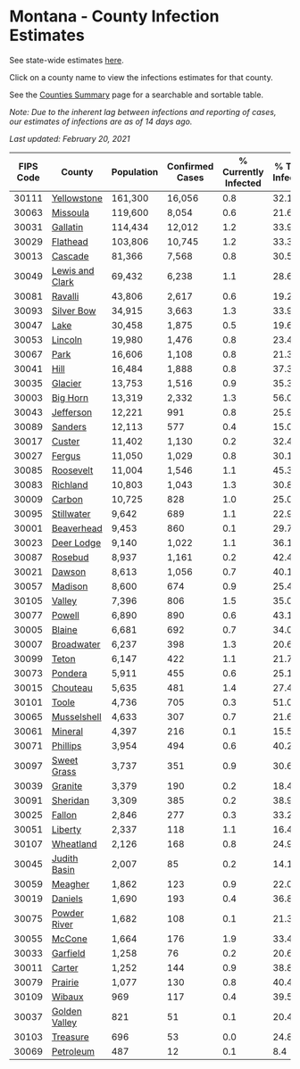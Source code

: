 # Montana - County Infection Estimates

See state-wide estimates [here](/infections/us-mt).

Click on a county name to view the infections estimates for that county.

See the [Counties Summary](/infections/summary-counties) page for a searchable and sortable table.

*Note: Due to the inherent lag between infections and reporting of cases, our estimates of infections are as of 14 days ago.*

*Last updated: February 20, 2021*

|   FIPS Code |                             County |   Population |   Confirmed Cases |   % Currently Infected |   % Total Infected |
|-------------|------------------------------------|--------------|-------------------|------------------------|--------------------|
|       30111 |         [Yellowstone](yellowstone) |      161,300 |            16,056 |                    0.8 |               32.1 |
|       30063 |               [Missoula](missoula) |      119,600 |             8,054 |                    0.6 |               21.6 |
|       30031 |               [Gallatin](gallatin) |      114,434 |            12,012 |                    1.2 |               33.9 |
|       30029 |               [Flathead](flathead) |      103,806 |            10,745 |                    1.2 |               33.3 |
|       30013 |                 [Cascade](cascade) |       81,366 |             7,568 |                    0.8 |               30.5 |
|       30049 | [Lewis and Clark](lewis-and-clark) |       69,432 |             6,238 |                    1.1 |               28.6 |
|       30081 |                 [Ravalli](ravalli) |       43,806 |             2,617 |                    0.6 |               19.2 |
|       30093 |           [Silver Bow](silver-bow) |       34,915 |             3,663 |                    1.3 |               33.9 |
|       30047 |                       [Lake](lake) |       30,458 |             1,875 |                    0.5 |               19.6 |
|       30053 |                 [Lincoln](lincoln) |       19,980 |             1,476 |                    0.8 |               23.4 |
|       30067 |                       [Park](park) |       16,606 |             1,108 |                    0.8 |               21.3 |
|       30041 |                       [Hill](hill) |       16,484 |             1,888 |                    0.8 |               37.3 |
|       30035 |                 [Glacier](glacier) |       13,753 |             1,516 |                    0.9 |               35.3 |
|       30003 |               [Big Horn](big-horn) |       13,319 |             2,332 |                    1.3 |               56.0 |
|       30043 |             [Jefferson](jefferson) |       12,221 |               991 |                    0.8 |               25.9 |
|       30089 |                 [Sanders](sanders) |       12,113 |               577 |                    0.4 |               15.0 |
|       30017 |                   [Custer](custer) |       11,402 |             1,130 |                    0.2 |               32.4 |
|       30027 |                   [Fergus](fergus) |       11,050 |             1,029 |                    0.8 |               30.1 |
|       30085 |             [Roosevelt](roosevelt) |       11,004 |             1,546 |                    1.1 |               45.3 |
|       30083 |               [Richland](richland) |       10,803 |             1,043 |                    1.3 |               30.8 |
|       30009 |                   [Carbon](carbon) |       10,725 |               828 |                    1.0 |               25.0 |
|       30095 |           [Stillwater](stillwater) |        9,642 |               689 |                    1.1 |               22.9 |
|       30001 |           [Beaverhead](beaverhead) |        9,453 |               860 |                    0.1 |               29.7 |
|       30023 |           [Deer Lodge](deer-lodge) |        9,140 |             1,022 |                    1.1 |               36.1 |
|       30087 |                 [Rosebud](rosebud) |        8,937 |             1,161 |                    0.2 |               42.4 |
|       30021 |                   [Dawson](dawson) |        8,613 |             1,056 |                    0.7 |               40.1 |
|       30057 |                 [Madison](madison) |        8,600 |               674 |                    0.9 |               25.4 |
|       30105 |                   [Valley](valley) |        7,396 |               806 |                    1.5 |               35.0 |
|       30077 |                   [Powell](powell) |        6,890 |               890 |                    0.6 |               43.1 |
|       30005 |                   [Blaine](blaine) |        6,681 |               692 |                    0.7 |               34.0 |
|       30007 |           [Broadwater](broadwater) |        6,237 |               398 |                    1.3 |               20.6 |
|       30099 |                     [Teton](teton) |        6,147 |               422 |                    1.1 |               21.7 |
|       30073 |                 [Pondera](pondera) |        5,911 |               455 |                    0.6 |               25.1 |
|       30015 |               [Chouteau](chouteau) |        5,635 |               481 |                    1.4 |               27.4 |
|       30101 |                     [Toole](toole) |        4,736 |               705 |                    0.3 |               51.0 |
|       30065 |         [Musselshell](musselshell) |        4,633 |               307 |                    0.7 |               21.6 |
|       30061 |                 [Mineral](mineral) |        4,397 |               216 |                    0.1 |               15.5 |
|       30071 |               [Phillips](phillips) |        3,954 |               494 |                    0.6 |               40.2 |
|       30097 |         [Sweet Grass](sweet-grass) |        3,737 |               351 |                    0.9 |               30.6 |
|       30039 |                 [Granite](granite) |        3,379 |               190 |                    0.2 |               18.4 |
|       30091 |               [Sheridan](sheridan) |        3,309 |               385 |                    0.2 |               38.9 |
|       30025 |                   [Fallon](fallon) |        2,846 |               277 |                    0.3 |               33.2 |
|       30051 |                 [Liberty](liberty) |        2,337 |               118 |                    1.1 |               16.4 |
|       30107 |             [Wheatland](wheatland) |        2,126 |               168 |                    0.8 |               24.9 |
|       30045 |       [Judith Basin](judith-basin) |        2,007 |                85 |                    0.2 |               14.1 |
|       30059 |                 [Meagher](meagher) |        1,862 |               123 |                    0.9 |               22.0 |
|       30019 |                 [Daniels](daniels) |        1,690 |               193 |                    0.4 |               36.8 |
|       30075 |       [Powder River](powder-river) |        1,682 |               108 |                    0.1 |               21.3 |
|       30055 |                   [McCone](mccone) |        1,664 |               176 |                    1.9 |               33.4 |
|       30033 |               [Garfield](garfield) |        1,258 |                76 |                    0.2 |               20.6 |
|       30011 |                   [Carter](carter) |        1,252 |               144 |                    0.9 |               38.8 |
|       30079 |                 [Prairie](prairie) |        1,077 |               130 |                    0.8 |               40.4 |
|       30109 |                   [Wibaux](wibaux) |          969 |               117 |                    0.4 |               39.5 |
|       30037 |     [Golden Valley](golden-valley) |          821 |                51 |                    0.1 |               20.4 |
|       30103 |               [Treasure](treasure) |          696 |                53 |                    0.0 |               24.8 |
|       30069 |             [Petroleum](petroleum) |          487 |                12 |                    0.1 |                8.4 |